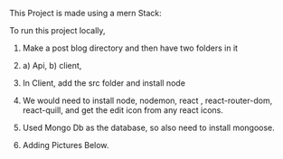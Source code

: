 This Project is made using a mern Stack:

To run this project locally,

1. Make a post blog directory and then have two folders in it
2. a) Api, b) client,
3. In Client, add the src folder and install node
4. We would need to install node, nodemon, react , react-router-dom, react-quill, and get the edit icon from any react icons.
5. Used Mongo Db as the database, so also need to install mongoose.

6. Adding Pictures Below.
